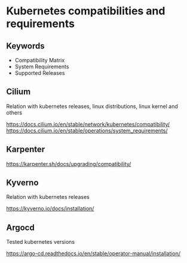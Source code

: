 # Kubernetes compatibilities and requirements

## Keywords

- Compatibility Matrix
- System Requirements
- Supported Releases

## Cilium

Relation with kubernetes releases, linux distributions, linux kernel and others

<https://docs.cilium.io/en/stable/network/kubernetes/compatibility/>
<https://docs.cilium.io/en/stable/operations/system_requirements/>

## Karpenter

<https://karpenter.sh/docs/upgrading/compatibility/>

## Kyverno

Relation with kubernetes releases

<https://kyverno.io/docs/installation/>

## Argocd

Tested kubernetes versions

<https://argo-cd.readthedocs.io/en/stable/operator-manual/installation/>
